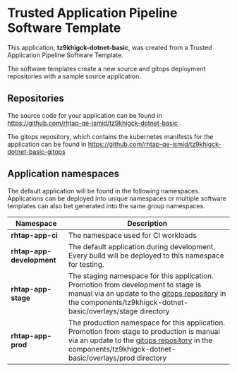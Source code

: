 # Trusted Application Pipeline Software Template

This application, **tz9khigck-dotnet-basic**, was created from a Trusted Application Pipeline Software Template.

The software templates create a new source and gitops deployment repositories with a sample source application. 

## Repositories

The source code for your application can be found in [https://github.com/rhtap-qe-jsmid/tz9khigck-dotnet-basic ](https://github.com/rhtap-qe-jsmid/tz9khigck-dotnet-basic ).
 
The gitops repository, which contains the kubernetes manifests for the application can be found in 
[https://github.com/rhtap-qe-jsmid/tz9khigck-dotnet-basic-gitops ](https://github.com/rhtap-qe-jsmid/tz9khigck-dotnet-basic-gitops ) 

## Application namespaces 

The default application will be found in the following namespaces. Applications can be deployed into unique namespaces or multiple software templates can also bet generated into the same group namespaces.  

|  Namespace   |  Description   |  
| -------- | -------- |
| **rhtap-app-ci** | The namespace used for CI workloads |
| **rhtap-app-development** | The default application during development. Every build will be deployed to this namespace for testing. |
| **rhtap-app-stage** | The staging namespace for this application. Promotion from development to stage is manual via an update to the [gitops repository](https://github.com/rhtap-qe-jsmid/tz9khigck-dotnet-basic-gitops ) in the components/tz9khigck-dotnet-basic/overlays/stage directory |
| **rhtap-app-prod** | The production namespace for this application. Promotion from stage to production is manual via an update to the [gitops repository](https://github.com/rhtap-qe-jsmid/tz9khigck-dotnet-basic-gitops ) in the components/tz9khigck-dotnet-basic/overlays/prod directory |